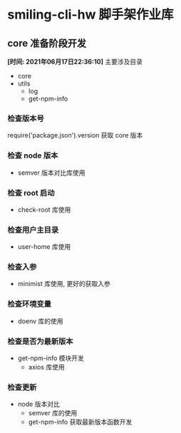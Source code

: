 # smiling-cli-hw 脚手架作业库


## core 准备阶段开发
**[时间: 2021年06月17日22:36:10]**
主要涉及目录
-   core
-   utils
    + log
    + get-npm-info

### 检查版本号
require('package.json').version 获取 core 版本

### 检查 node 版本
-   semver 版本对比库使用

### 检查 root 启动
-   check-root 库使用
### 检查用户主目录
-   user-home 库使用
### 检查入参
-   minimist 库使用, 更好的获取入参
### 检查环境变量
-   doenv 库的使用
### 检查是否为最新版本
-   get-npm-info 模块开发
    + axios 库使用
### 检查更新
-   node 版本对比
    +   semver 库的使用
    +   get-npm-info 获取最新版本函数开发